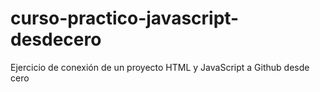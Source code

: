 # curso-practico-javascript-desdecero
Ejercicio de conexión de un proyecto HTML y JavaScript a Github desde cero

